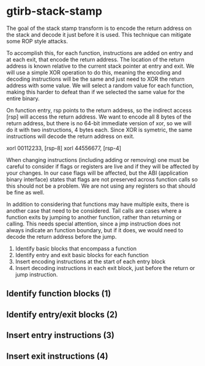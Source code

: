 # gtirb-stack-stamp

The goal of the stack stamp transform is to encode the return address on the
stack and decode it just before it is used.  This technique can mitigate some
ROP style attacks.

To accomplish this, for each function, instructions are added on entry and at
each exit, that encode the return address.  The location of the return address
is known relative to the current stack pointer at entry and exit.  We will use
a simple XOR operation to do this, meaning the encoding and decoding
instructions will be the same and just need to XOR the return address with some
value.  We will select a random value for each function, making this harder to
defeat than if we selected the same value for the entire binary.

On function entry, rsp points to the return address, so the indirect access
[rsp] will access the return address.  We want to encode all 8 bytes of the
return address, but there is no 64-bit immediate version of xor, so we will do
it with two instructions, 4 bytes each.  Since XOR is symetric, the same
instructions will decode the return address on exit.

  xorl 00112233, [rsp-8]
  xorl 44556677, [rsp-4]

When changing instructions (including adding or removing) one must be careful to
consider if flags or registers are live and if they will be affected by your
changes.  In our case flags will be affected, but the ABI (application binary
interface) states that flags are not preserved across function calls so this
should not be a problem.  We are not using any registers so that should be fine
as well.

In addition to considering that functions may have multiple exits, there is
another case that need to be considered.  Tail calls are cases where a function
exits by jumping to another function, rather than returning or calling.  This
needs special attention, since a jmp instruction does not always indicate an
function boundary, but if it does, we would need to decode the return address
before the jump.

  1. Identify basic blocks that encompass a function
  2. Identify entry and exit basic blocks for each function
  3. Insert encoding instructions at the start of each entry block
  4. Insert decoding instructions in each exit block, just before the return or
      jump instruction.

## Identify function blocks (1)

## Identify entry/exit blocks (2)

## Insert entry instructions (3)

## Insert exit instructions (4)



